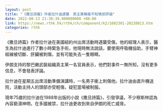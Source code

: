 ```yaml
---
layout: post
title: "《撒旦詩篇》作者拉什迪遇襲　真主黨稱毫不知情拒評論"
date: 2022-08-13 21:30:39.000000000 +08:00
link: https://news.rthk.hk/rthk/ch/component/k2/1662301-20220813.htm
categories: rthk
---
```


《撒旦詩篇》作者拉什迪在美國紐約州出席活動時遇襲受傷，他的經理人表示，醫生為拉什迪進行了數小時緊急手術，他現時無法說話，要使用呼吸機協助，手臂神經線被切斷、肝臟被刺傷，並有可能失去一隻眼睛。

伊朗支持的黎巴嫩武裝組織真主黨一名官員表示，他們對事件一無所知，沒有更多信息，不會發表評論。

拉什迪在星期五出席活動準備演講時，一名男子衝上刺傷他。拉什迪由直升機送院，活動主持人的頭部亦受輕傷，疑犯當場被制服。

現年75歲的拉什迪在1988年出版的小說《撒旦詩篇》，引發爭議，不少穆斯林認為內容褻瀆神明，在多國被禁，拉什迪更收到來自伊朗的死亡威脅。
